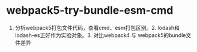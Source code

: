 # webpack5-try-bundle-esm-cmd
1. 分析webpack5打包文件代码，查看cmd、esm打包区别。2. lodash和lodash-es正好作为实验对象。3. 对比webpack4 与 webpack5的bundle文件差异
